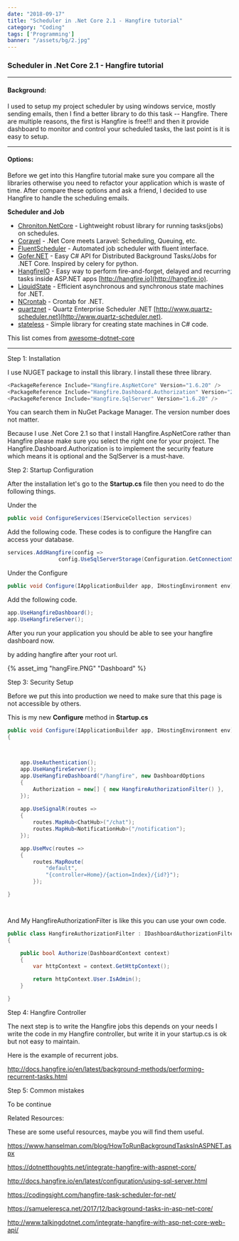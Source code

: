 ```yaml
---
date: "2018-09-17"
title: "Scheduler in .Net Core 2.1 - Hangfire tutorial"
category: "Coding"
tags: ['Programming']
banner: "/assets/bg/2.jpg"
---
```


### Scheduler in .Net Core 2.1 - Hangfire tutorial

------

#### Background: 

I used to setup my project scheduler by using windows service, mostly sending emails, then I find a better library to do this task -- Hangfire. There are multiple reasons, the first is Hangfire is free!!! and then it provide dashboard to monitor and control your scheduled tasks, the last point is it is easy to setup.

------

#### Options:

Before we get into this Hangfire tutorial make sure you compare all the libraries otherwise you need to refactor your application which is waste of time. After compare these options and ask a friend, I decided to use Hangfire to handle the scheduling emails.

**Scheduler and Job**

- [Chroniton.NetCore](https://github.com/leosperry/Chroniton) - Lightweight robust library for running tasks(jobs) on schedules.
- [Coravel](https://github.com/jamesmh/coravel) - .Net Core meets Laravel: Scheduling, Queuing, etc.
- [FluentScheduler](https://github.com/fluentscheduler/FluentScheduler) - Automated job scheduler with fluent interface.
- [Gofer.NET](https://github.com/brthor/Gofer.NET) - Easy C# API for Distributed Background Tasks/Jobs for .NET Core. Inspired by celery for python.
- [HangfireIO](https://github.com/HangfireIO/Hangfire) - Easy way to perform fire-and-forget, delayed and recurring tasks inside ASP.NET apps [http://hangfire.io](http://hangfire.io).
- [LiquidState](https://github.com/prasannavl/LiquidState) - Efficient asynchronous and synchronous state machines for .NET.
- [NCrontab](https://github.com/atifaziz/NCrontab) - Crontab for .NET.
- [quartznet](https://github.com/quartznet/quartznet/) - Quartz Enterprise Scheduler .NET [http://www.quartz-scheduler.net](http://www.quartz-scheduler.net).
- [stateless](https://github.com/dotnet-state-machine/stateless) - Simple library for creating state machines in C# code.

This list comes from [awesome-dotnet-core](https://github.com/thangchung/awesome-dotnet-core)

------

Step 1: Installation

I use NUGET package to install this library. I install these three library.

```c#
<PackageReference Include="Hangfire.AspNetCore" Version="1.6.20" />
<PackageReference Include="Hangfire.Dashboard.Authorization" Version="2.1.0" />
<PackageReference Include="Hangfire.SqlServer" Version="1.6.20" />
```

You can search them in NuGet Package Manager. The version number does not matter.

Because I use .Net Core 2.1 so that I install Hangfire.AspNetCore rather than Hangfire please make sure you select the right one for your project. The Hangfire.Dashboard.Authorization is to implement the security feature which means it is optional and the SqlServer is a must-have.

Step 2: Startup Configuration

After the installation let's go to the **Startup.cs** file then you need to do the following things.

Under the 

```C#
public void ConfigureServices(IServiceCollection services)
```

Add the following code. These codes is to configure the Hangfire can access your database. 

```c#
services.AddHangfire(config =>
                config.UseSqlServerStorage(Configuration.GetConnectionString("DefaultConnection")));
```



Under the Configure

```c#
public void Configure(IApplicationBuilder app, IHostingEnvironment env)
```

Add the following code.

```c#
app.UseHangfireDashboard();
app.UseHangfireServer();
```

After you run your application you should be able to see your hangfire dashboard now.

by adding hangfire after your root url.

{% asset_img "hangFire.PNG" "Dashboard" %}

Step 3: Security Setup

Before we put this into production we need to make sure that this page is not accessible by others.

This is my new **Configure** method in **Startup.cs**

```c#
public void Configure(IApplicationBuilder app, IHostingEnvironment env)
{

    

    app.UseAuthentication();
    app.UseHangfireServer();
    app.UseHangfireDashboard("/hangfire", new DashboardOptions
    {
        Authorization = new[] { new HangfireAuthorizationFilter() },
    });
    
    app.UseSignalR(routes =>
    {
        routes.MapHub<ChatHub>("/chat");
        routes.MapHub<NotificationHub>("/notification");
    });

    app.UseMvc(routes =>
    {
        routes.MapRoute(
            "default",
            "{controller=Home}/{action=Index}/{id?}");
        });

}




```

And My HangfireAuthorizationFilter is like this you can use your own code.

```c#
public class HangfireAuthorizationFilter : IDashboardAuthorizationFilter
{

    public bool Authorize(DashboardContext context)
    {
        var httpContext = context.GetHttpContext();

        return httpContext.User.IsAdmin();
    }

}


```



Step 4: Hangfire Controller

The next step is to write the Hangfire jobs this depends on your needs I write the code in my Hangfire controller, but write it in your startup.cs is ok but not easy to maintain.

Here is the example of recurrent jobs.

http://docs.hangfire.io/en/latest/background-methods/performing-recurrent-tasks.html



Step 5: Common mistakes

To be continue



Related Resources:

These are some useful resources, maybe you will find them useful.

https://www.hanselman.com/blog/HowToRunBackgroundTasksInASPNET.aspx

https://dotnetthoughts.net/integrate-hangfire-with-aspnet-core/

http://docs.hangfire.io/en/latest/configuration/using-sql-server.html

https://codingsight.com/hangfire-task-scheduler-for-net/

https://samueleresca.net/2017/12/background-tasks-in-asp-net-core/

http://www.talkingdotnet.com/integrate-hangfire-with-asp-net-core-web-api/